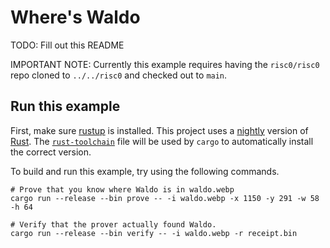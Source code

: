 # Where's Waldo

TODO: Fill out this README

IMPORTANT NOTE: Currently this example requires having the `risc0/risc0` repo cloned to
`../../risc0` and checked out to `main`.

## Run this example

First, make sure [rustup](https://rustup.rs) is installed. This project uses a [nightly](https://doc.rust-lang.org/book/appendix-07-nightly-rust.html) version of [Rust](https://doc.rust-lang.org/book/ch01-01-installation.html). The [`rust-toolchain`](rust-toolchain) file will be used by `cargo` to automatically install the correct version.

To build and run this example, try using the following commands.

```
# Prove that you know where Waldo is in waldo.webp
cargo run --release --bin prove -- -i waldo.webp -x 1150 -y 291 -w 58 -h 64

# Verify that the prover actually found Waldo.
cargo run --release --bin verify -- -i waldo.webp -r receipt.bin
```
